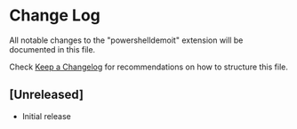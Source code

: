 # Change Log
All notable changes to the "powershelldemoit" extension will be documented in this file.

Check [Keep a Changelog](http://keepachangelog.com/) for recommendations on how to structure this file.

## [Unreleased]
- Initial release